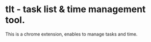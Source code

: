 # tlt - task list & time management tool.
This is a chrome extension, enables to manage tasks and time.
